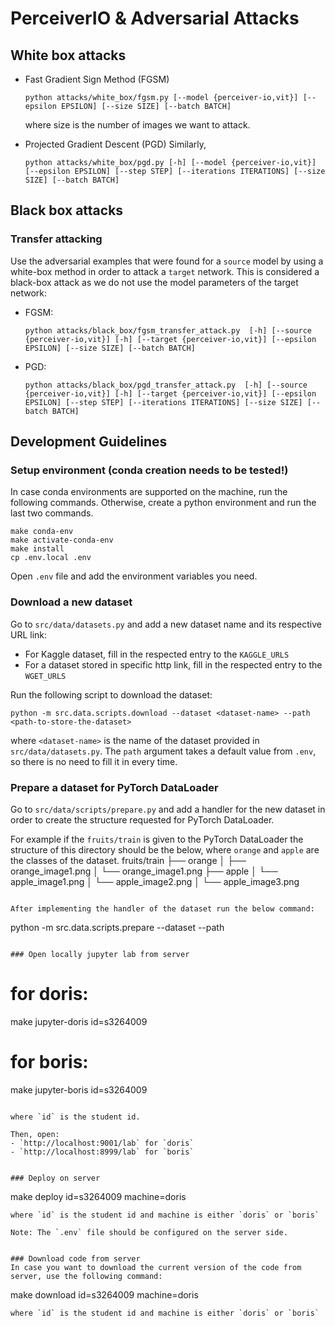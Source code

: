 # PerceiverIO & Adversarial Attacks


## White box attacks

- Fast Gradient Sign Method (FGSM)
    ~~~
    python attacks/white_box/fgsm.py [--model {perceiver-io,vit}] [--epsilon EPSILON] [--size SIZE] [--batch BATCH]
    ~~~
    where size is the number of images we want to attack.

- Projected Gradient Descent (PGD)
Similarly,
    ~~~
    python attacks/white_box/pgd.py [-h] [--model {perceiver-io,vit}] [--epsilon EPSILON] [--step STEP] [--iterations ITERATIONS] [--size SIZE] [--batch BATCH]
    ~~~

## Black box attacks

### Transfer attacking
Use the adversarial examples that were found for a `source` model by using a white-box method in order 
to attack a `target` network. This is considered a black-box attack as we do not use the model parameters of the target network:

- FGSM:
    ~~~
    python attacks/black_box/fgsm_transfer_attack.py  [-h] [--source {perceiver-io,vit}] [-h] [--target {perceiver-io,vit}] [--epsilon EPSILON] [--size SIZE] [--batch BATCH]
    ~~~

- PGD:
    ~~~
    python attacks/black_box/pgd_transfer_attack.py  [-h] [--source {perceiver-io,vit}] [-h] [--target {perceiver-io,vit}] [--epsilon EPSILON] [--step STEP] [--iterations ITERATIONS] [--size SIZE] [--batch BATCH]
    ~~~


## Development Guidelines

### Setup environment (conda creation needs to be tested!)
In case conda environments are supported on the machine, run the following commands.
Otherwise, create a python environment and run the last two commands.
~~~
make conda-env
make activate-conda-env
make install
cp .env.local .env
~~~

Open `.env` file and add the environment variables you need.

### Download a new dataset
Go to `src/data/datasets.py` and add a new dataset name and its respective URL link:
- For Kaggle dataset, fill in the respected entry to the `KAGGLE_URLS`
- For a dataset stored in specific http link, fill in the respected entry to the `WGET_URLS`

Run the following script to download the dataset:
~~~
python -m src.data.scripts.download --dataset <dataset-name> --path <path-to-store-the-dataset>
~~~

where `<dataset-name>` is the name of the dataset provided in `src/data/datasets.py`.
The `path` argument takes a default value from `.env`, so there is no need to fill it in every time.

### Prepare a dataset for PyTorch DataLoader
Go to `src/data/scripts/prepare.py` and add a handler for the new dataset in order to create the structure requested for
PyTorch DataLoader.

For example if the `fruits/train` is given to the PyTorch DataLoader the structure of this directory
should be the below, where `orange` and `apple` are the classes of the dataset.
fruits/train
├── orange
│   ├── orange_image1.png
│   └── orange_image1.png
├── apple
│   └── apple_image1.png
│   └── apple_image2.png
│   └── apple_image3.png
~~~

After implementing the handler of the dataset run the below command:
~~~
python -m src.data.scripts.prepare --dataset <dataset-name> --path <path-to-store-the-dataset>
~~~

### Open locally jupyter lab from server
~~~
# for doris:
make jupyter-doris id=s3264009

# for boris:
make jupyter-boris id=s3264009
~~~

where `id` is the student id.

Then, open:
- `http://localhost:9001/lab` for `doris`
- `http://localhost:8999/lab` for `boris`


### Deploy on server
~~~
make deploy id=s3264009 machine=doris
~~~
where `id` is the student id and machine is either `doris` or `boris`

Note: The `.env` file should be configured on the server side.


### Download code from server
In case you want to download the current version of the code from server, use the following command:
~~~
make download id=s3264009 machine=doris
~~~
where `id` is the student id and machine is either `doris` or `boris`

